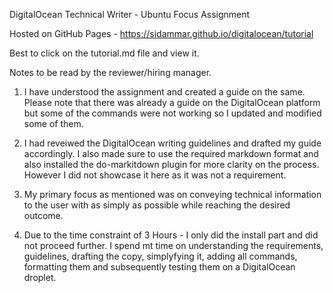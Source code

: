 DigitalOcean Technical Writer - Ubuntu Focus Assignment

Hosted on GitHub Pages - https://sidammar.github.io/digitalocean/tutorial

Best to click on the tutorial.md file and view it.


Notes to be read by the reviewer/hiring manager.

1. I have understood the assignment and created a guide on the same. Please note that there was already a guide on the DigitalOcean platform but some of the commands were not working so I updated and modified some of them.

2. I had reveiwed the DigitalOcean writing guidelines and drafted my guide accordingly. I also made sure to use the required markdown format and also installed the do-markitdown plugin for more clarity on the process. However I did not showcase it here as it was not a requirement.

3. My primary focus as mentioned was on conveying technical information to the user with as simply as possible while reaching the desired outcome.

4. Due to the time constraint of 3 Hours - I only did the install part and did not proceed further. I spend mt time on understanding the requirements, guidelines, drafting the copy, simplyfying it, adding all commands, formatting them and subsequently testing them on a DigitalOcean droplet. 
